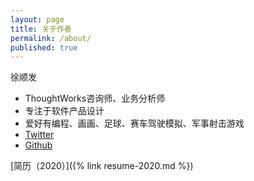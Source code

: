 ```yaml
---
layout: page
title: 关于作者
permalink: /about/
published: true
---
```


徐顺发

- ThoughtWorks咨询师、业务分析师
- 专注于软件产品设计
- 爱好有编程、画画、足球、赛车驾驶模拟、军事射击游戏
- [Twitter](https://twitter.com/Goooooouwa)
- [Github](http://github.com/goooooouwa)

[简历（2020）]({% link resume-2020.md %})

